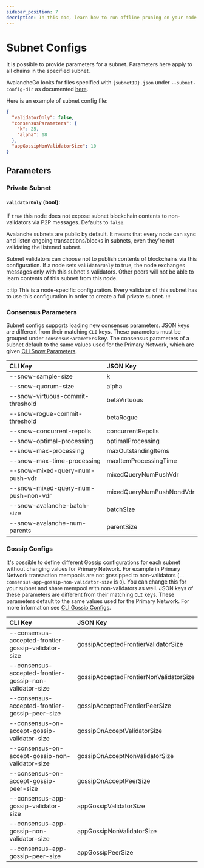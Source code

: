 ```yaml
---
sidebar_position: 7
decription: In this doc, learn how to run offline pruning on your node to reduce its disk usage.
---
```


# Subnet Configs


It is possible to provide parameters for a subnet. Parameters here apply to all chains in the specified subnet. 

AvalancheGo looks for files specified with `{subnetID}.json` under `--subnet-config-dir` as documented [here](./avalanchego-config-flags.md#subnet-configs). 


Here is an example of subnet config file:

```json
{
  "validatorOnly": false,
  "consensusParameters": {
    "k": 25,
    "alpha": 18
  },
  "appGossipNonValidatorSize": 10
}
```

## Parameters

### Private Subnet

#### `validatorOnly` (bool):

If `true` this node does not expose subnet blockchain contents to non-validators via P2P messages. Defaults to `false`. 

Avalanche subnets are public by default. It means that every node can sync and listen ongoing transactions/blocks in subnets, even they're not validating the listened subnet.

Subnet validators can choose not to publish contents of blockchains via this configuration. If a node sets `validatorOnly` to true, the node exchanges messages only with this subnet's validators. Other peers will not be able to learn contents of this subnet from this node.



:::tip
This is a node-specific configuration. Every validator of this subnet has to use this configuration in order to create a full private subnet.
:::



### Consensus Parameters

Subnet configs supports loading new consensus parameters. JSON keys are different from their matching `CLI` keys. These parameters must be grouped under `consensusParameters` key. The consensus parameters of a subnet default to the same values used for the Primary Network, which are given [CLI Snow Parameters](./avalanchego-config-flags.md#snow-parameters).

| CLI Key                             | JSON Key                  |
| :---------------------------------  | :-----------------------  |
| --snow-sample-size                  | k                         |
| --snow-quorum-size                  | alpha                     |
| --snow-virtuous-commit-threshold    | betaVirtuous              |
| --snow-rogue-commit-threshold       | betaRogue                 |
| --snow-concurrent-repolls           | concurrentRepolls         |
| --snow-optimal-processing           | optimalProcessing         |
| --snow-max-processing               | maxOutstandingItems       |
| --snow-max-time-processing          | maxItemProcessingTime     |
| --snow-mixed-query-num-push-vdr     | mixedQueryNumPushVdr      |
| --snow-mixed-query-num-push-non-vdr | mixedQueryNumPushNondVdr  |
| --snow-avalanche-batch-size         | batchSize                 |
| --snow-avalanche-num-parents        | parentSize                |

### Gossip Configs

It's possible to define different Gossip configurations for each subnet without changing values for Primary Network. For example in Primary Network transaction mempools are not gossipped to non-validators (`--consensus-app-gossip-non-validator-size` is `0`). You can change this for your subnet and share mempool with non-validators as well. JSON keys of these parameters are different from their matching `CLI` keys. These parameters default to the same values used for the Primary Network. For more information see [CLI Gossip Configs](./avalanchego-config-flags.md#gossiping).

| CLI Key                                                 | JSON Key                               |
| :------------------------------------------------------ | :------------------------------------- |
| --consensus-accepted-frontier-gossip-validator-size     | gossipAcceptedFrontierValidatorSize    |
| --consensus-accepted-frontier-gossip-non-validator-size | gossipAcceptedFrontierNonValidatorSize |
| --consensus-accepted-frontier-gossip-peer-size          | gossipAcceptedFrontierPeerSize         |
| --consensus-on-accept-gossip-validator-size             | gossipOnAcceptValidatorSize            |
| --consensus-on-accept-gossip-non-validator-size         | gossipOnAcceptNonValidatorSize         |
| --consensus-on-accept-gossip-peer-size                  | gossipOnAcceptPeerSize                 |
| --consensus-app-gossip-validator-size                   | appGossipValidatorSize                 |
| --consensus-app-gossip-non-validator-size               | appGossipNonValidatorSize              |
| --consensus-app-gossip-peer-size                        | appGossipPeerSize                      |


